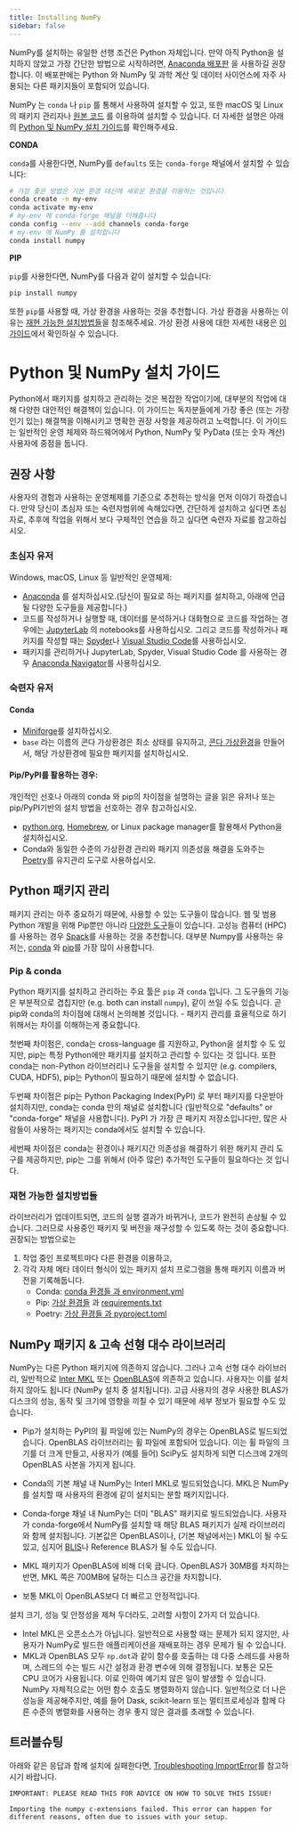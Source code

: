 ```yaml
---
title: Installing NumPy
sidebar: false
---
```


NumPy를 설치하는 유일한 선행 조건은 Python 자체입니다. 만약 아직 Python을 설치하지 않았고 가장 간단한 방법으로 시작하려면, [Anaconda 배포판](https://www.anaconda.com/distribution) 을 사용하길 권장합니다. 이 배포판에는 Python 와 NumPy 및 과학 계산 및 데이터 사이언스에 자주 사용되는 다른 패키지들이 포함되어 있습니다.

NumPy 는 `conda` 나 `pip` 를 통해서 사용하여 설치할 수 있고, 또한 macOS 및 Linux의 패키지 관리자나 [원본 코드](https://numpy.org/devdocs/user/building.html) 를 이용하여 설치할 수 있습니다. 더 자세한 설명은 아래의 [Python 및 NumPy 설치 가이드](#python-numpy-install-guide)를 확인해주세요.

**CONDA**

`conda`를 사용한다면, NumPy를 `defaults` 또는 `conda-forge` 채널에서 설치할 수 있습니다:

```bash
# 가장 좋은 방법은 기본 환경 대신에 새로운 환경을 이용하는 것입니다
conda create -n my-env
conda activate my-env
# my-env 에 conda-forge 채널을 더해줍니다
conda config --env --add channels conda-forge
# my-env 에 NumPy 를 설치합니다
conda install numpy
```

**PIP**

`pip`를 사용한다면, NumPy를 다음과 같이 설치할 수 있습니다:

```bash
pip install numpy
```
또한 `pip`를 사용할 때, 가상 환경을 사용하는 것을 추천합니다. 가상 환경을 사용하는 이유는 [재현 가능한 설치방법들](#reproducible-installs)을 참조해주세요. 가상 환경 사용에 대한 자세한 내용은 [이 가이드](https://dev.to/bowmanjd/python-tools-for-managing-virtual-environments-3bko#howto)에서 확인하실 수 있습니다.


<a name="python-numpy-install-guide"></a>

# Python 및 NumPy 설치 가이드

Python에서 패키지를 설치하고 관리하는 것은 복잡한 작업이기에, 대부분의 작업에 대해 다양한 대안적인 해결책이 있습니다. 이 가이드는 독자분들에게 가장 좋은 (또는 가장 인기 있는) 해결책을 이해시키고 명확한 권장 사항을 제공하려고 노력합니다. 이 가이드는 일반적인 운영 체제와 하드웨어에서 Python, NumPy 및 PyData (또는 숫자 계산) 사용자에 중점을 둡니다.

## 권장 사항

사용자의 경험과 사용하는 운영체제를 기준으로 추천하는 방식을 먼저 이야기 하겠습니다. 만약 당신이 초심자 또는 숙련자범위에 속해있다면, 간단하게 설치하고 싶다면 초심자로, 추후에 작업을 위해서 보다 구체적인 연습을 하고 싶다면 숙련자 자료를 참고하십시오.

### 초심자 유저

Windows, macOS, Linux 등 일반적인 운영체제:

- [Anaconda](https://www.anaconda.com/distribution/) 를 설치하십시오.(당신이 필요로 하는 패키지를 설치하고, 아래에 언급될 다양한 도구들을 제공합니다.)
- 코드를 작성하거나 실행할 때, 데이터를 분석하거나 대화형으로 코드를 작업하는 경우에는 [JupyterLab](https://jupyterlab.readthedocs.io/en/stable/index.html) 의 notebooks를 사용하십시오. 그리고 코드를 작성하거나 패키지를 작성할 때는 [Spyder](https://www.spyder-ide.org/)나 [Visual Studio Code](https://code.visualstudio.com/)를 사용하십시오.
- 패키지를 관리하거나 JupyterLab, Spyder, Visual Studio Code 를 사용하는 경우 [Anaconda Navigator](https://docs.anaconda.com/anaconda/navigator/)를 사용하십시오.


### 숙련자 유저

#### Conda

- [Miniforge](https://github.com/conda-forge/miniforge)를 설치하십시오.
- `base` 라는 이름의 콘다 가상환경은 최소 상태를 유지하고, [콘다 가상환경](https://docs.conda.io/projects/conda/en/latest/user-guide/tasks/manage-environments.html)을 만들어서, 해당 가상환경에 필요한 패키지를 설치하십시오.

#### Pip/PyPI를 활용하는 경우:

개인적인 선호나 아래의 conda 와 pip의 차이점을 설명하는 글을 읽은 유저나 또는 pip/PyPI기반의 설치 방법을 선호하는 경우 참고하십시오.
- [python.org](https://www.python.org/downloads/), [Homebrew](https://brew.sh/), or Linux package manager를 활용해서 Python을 설치하십시오.
- Conda와 동일한 수준의 가상환경 관리와 패키지 의존성을 해결을 도와주는 [Poetry](https://python-poetry.org/)를 유지관리 도구로 사용하십시오.


## Python 패키지 관리

패키지 관리는 아주 중요하기 때문에, 사용할 수 있는 도구들이 많습니다. 웹 및 범용 Python 개발을 위해 Pip뿐만 아니라 [다양한 도구](https://packaging.python.org/guides/tool-recommendations/)들이 있습니다. 고성능 컴퓨터 (HPC) 를 사용하는 경우 [Spack](https://github.com/spack/spack)를 사용하는 것을 추천합니다. 대부분 Numpy를 사용하는 유저는, [conda](https://conda.io/en/latest/) 와 [pip](https://pip.pypa.io/en/stable/)를 가장 많이 사용합니다.


### Pip & conda

Python 패키지를 설치하고 관리하는 주요 툴은 `pip` 과 `conda` 입니다. 그 도구들의 기능은 부분적으로 겹칩지만 (e.g. both can install `numpy`), 같이 쓰일 수도 있습니다. 곧 pip와 conda의 차이점에 대해서 논의해볼 것입니다. - 패키지 관리를 효율적으로 하기 위해서는 차이를 이해하는게 중요합니다.

첫번째 차이점은, conda는 cross-language 를 지원하고, Python을 설치할 수 도 있지만, pip는 특정 Python에만 패키지를 설치하고 관리할 수 있다는 것 입니다. 또한 conda는 non-Python 라이브러리나 도구들을 설치할 수 있지만 (e.g. compilers, CUDA, HDF5), pip는 Python이 필요하기 때문에 설치할 수 없습니다.

두번째 차이점은 pip는 Python Packaging Index(PyPI) 로 부터 패키지를 다운받아 설치하지만, conda는 conda 만의 채널로 설치합니다 (일반적으로 "defaults" or "conda-forge" 채널을 사용합니다). PyPI 가 가장 큰 패키지 저장소입니다만, 많은 사람들이 사용하는 패키지는 conda에서도 설치할 수 있습니다.

세번째 차이점은 conda는 환경이나 패키지간 의존성을 해결하기 위한 해키지 관리 도구를 제공하지만, pip는 그를 위해서 (아주 많은) 추가적인 도구들이 필요하다는 것 입니다.

<a name="reproducible-installs"></a>

### 재현 가능한 설치방법들

라이브러리가 업데이트되면, 코드의 실행 결과가 바뀌거나, 코드가 완전히 손상될 수 있습니다. 그러므로 사용중인 패키지 및 버전을 재구성할 수 있도록 하는 것이 중요합니다. 권장되는 방법으로는

1. 작업 중인 프로젝트마다 다른 환경을 이용하고,
2. 각각 자체 메타 데이터 형식이 있는 패키지 설치 프로그램을 통해 패키지 이름과 버전을 기록해둡니다.
   - Conda: [conda 환경들 과 environment.yml](https://docs.conda.io/projects/conda/en/latest/user-guide/tasks/manage-environments.html)
   - Pip: [가상 환경들](https://docs.python.org/3/tutorial/venv.html) 과 [requirements.txt](https://pip.readthedocs.io/en/latest/user_guide/#requirements-files)
   - Poetry: [가상 환경들 과 pyproject.toml](https://python-poetry.org/docs/basic-usage/)



## NumPy 패키지 & 고속 선형 대수 라이브러리

NumPy는 다른 Python 패키지에 의존하지 않습니다. 그러나 고속 선형 대수 라이브러리, 일반적으로 [Inter MKL](https://software.intel.com/en-us/mkl) 또는 [OpenBLAS](https://www.openblas.net/)에 의존하고 있습니다. 사용자는 이를 설치하지 않아도 됩니다 (NumPy 설치 중 설치됩니다). 고급 사용자의 경우 사용한 BLAS가 디스크의 성능, 동작 및 크기에 영향을 끼칠 수 있기 때문에 세부 정보가 필요할 수도 있습니다.

- Pip가 설치하는 PyPI의 휠 파일에 있는 NumPy의 경우는 OpenBLAS로 빌드되었습니다. OpenBLAS 라이브러리는 휠 파일에 포함되어 있습니다. 이는 휠 파일의 크기를 더 크게 만들고, 사용자가 (예를 들어) SciPy도 설치하게 되면 디스크에 2개의 OpenBLAS 사본을 가지게 됩니다.

- Conda의 기본 채널 내 NumPy는 Interl MKL로 빌드되었습니다. MKL은 NumPy를 설치할 때 사용자의 환경에 같이 설치되는 분할 패키지입니다.

- Conda-forge 채널 내 NumPy는 더미 "BLAS" 패키지로 빌드되었습니다. 사용자가 conda-forge에서 NumPy를 설치할 때 해당 BLAS 패키지가 실제 라이브러리와 함께 설치됩니다. 기본값은 OpenBLAS이나, (기본 채널에서는) MKL이 될 수도 있고, 심지어 [BLIS](https://github.com/flame/blis)나 Reference BLAS가 될 수도 있습니다.

- MKL 패키지가 OpenBLAS에 비해 더욱 큽니다. OpenBLAS가 30MB를 차지하는 반면, MKL 쪽은 700MB에 달하는 디스크 공간을 차지합니다.

- 보통 MKL이 OpenBLAS보다 더 빠르고 안정적입니다.

설치 크기, 성능 및 안정성을 제쳐 두더라도, 고려할 사항이 2가지 더 있습니다.

- Intel MKL은 오픈소스가 아닙니다. 일반적으로 사용할 때는 문제가 되지 않지만, 사용자가 NumPy로 빌드한 애플리케이션을 재배포하는 경우 문제가 될 수 있습니다.
- MKL과 OpenBLAS 모두 `np.dot`과 같이 함수를 호출하는 데 다중 스레드를 사용하며, 스레드의 수는 빌드 시간 설정과 환경 변수에 의해 결정됩니다. 보통은 모든 CPU 코어가 사용됩니다. 이로 인하여 예기치 않은 일이 발생할 수 있습니다. NumPy 자체적으로는 어떤 함수 호출도 병렬화하지 않습니다. 일반적으로 더 나은 성능을 제공해주지만, 예를 들어 Dask, scikit-learn 또는 멀티프로세싱과 함께 다른 수준의 병렬화를 사용하는 경우 좋지 않은 결과를 초래할 수 있습니다.


## 트러블슈팅

아래와 같은 응답과 함께 설치에 실패한다면, [Troubleshooting ImportError](https://numpy.org/doc/stable/user/troubleshooting-importerror.html)를 참고하시기 바랍니다.

```
IMPORTANT: PLEASE READ THIS FOR ADVICE ON HOW TO SOLVE THIS ISSUE!

Importing the numpy c-extensions failed. This error can happen for
different reasons, often due to issues with your setup.
```

